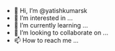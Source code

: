 - 👋 Hi, I’m @yatishkumarsk
- 👀 I’m interested in ...
- 🌱 I’m currently learning ...
- 💞️ I’m looking to collaborate on ...
- 📫 How to reach me ...

<!---
yatishkumarsk/yatishkumarsk is a ✨ special ✨ repository because its `README.md` (this file) appears on your GitHub profile.
You can click the Preview link to take a look at your changes.
--->
